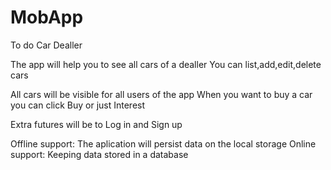 # MobApp

To do Car Dealler

The app will help you to see all cars of a dealler
You can list,add,edit,delete cars

All cars will be visible for all users of the app
When you want to buy a car you can click Buy or just Interest

Extra futures will be to Log in and Sign up

Offline support: The aplication will persist data on the local storage 
Online support: Keeping data stored in a database

